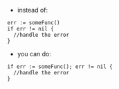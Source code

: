 - instead of:
```
err := someFunc()
if err != nil {
  //handle the error
}
```
- you can do:
```
if err := someFunc(); err != nil {
  //handle the error
}
```

